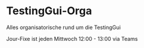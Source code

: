 # TestingGui-Orga
Alles organisatorische rund um die TestingGui

Jour-Fixe ist jeden Mittwoch 12:00 - 13:00 via Teams
